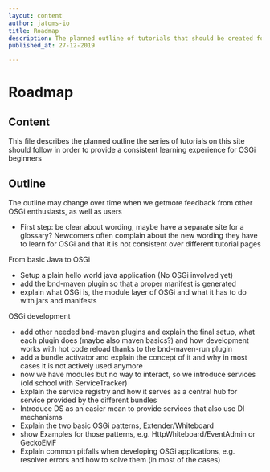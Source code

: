 ```yaml
---
layout: content
author: jatoms-io
title: Roadmap
description: The planned outline of tutorials that should be created for this site
published_at: 27-12-2019

---
```

# Roadmap

## Content
This file describes the planned outline the series of tutorials on this site should follow in order to provide a consistent learning experience for OSGi beginners

## Outline 
The outline may change over time when we getmore feedback from other OSGi enthusiasts, as well as users

* First step: be clear about wording, maybe have a separate site for a glossary? Newcomers often complain about the new wording they have to learn for OSGi and that it is not consistent over different tutorial pages

From basic Java to OSGi
* Setup a plain hello world java application (No OSGi involved yet)
* add the bnd-maven plugin so that a proper manifest is generated
* explain what OSGi is, the module layer of OSGi and what it has to do with jars and manifests

OSGi development
* add other needed bnd-maven plugins and explain the final setup, what each plugin does (maybe also maven basics?) and how development works with hot code reload thanks to the bnd-maven-run plugin
* add a bundle activator and explain the concept of it and why in most cases it is not actively used anymore 
* now we have modules but no way to interact, so we introduce services (old school with ServiceTracker)
* Explain the service registry and how it serves as a central hub for service provided by the different bundles
* Introduce DS as an easier mean to provide services that also use DI mechanisms
* Explain the two basic OSGi patterns, Extender/Whiteboard
* show Examples for those patterns, e.g. HttpWhiteboard/EventAdmin or GeckoEMF
* Explain common pitfalls when developing OSGi applications, e.g. resolver errors and how to solve them (in most of the cases)